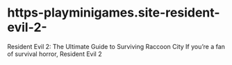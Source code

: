 # https-playminigames.site-resident-evil-2-
Resident Evil 2: The Ultimate Guide to Surviving Raccoon City If you’re a fan of survival horror, Resident Evil 2
